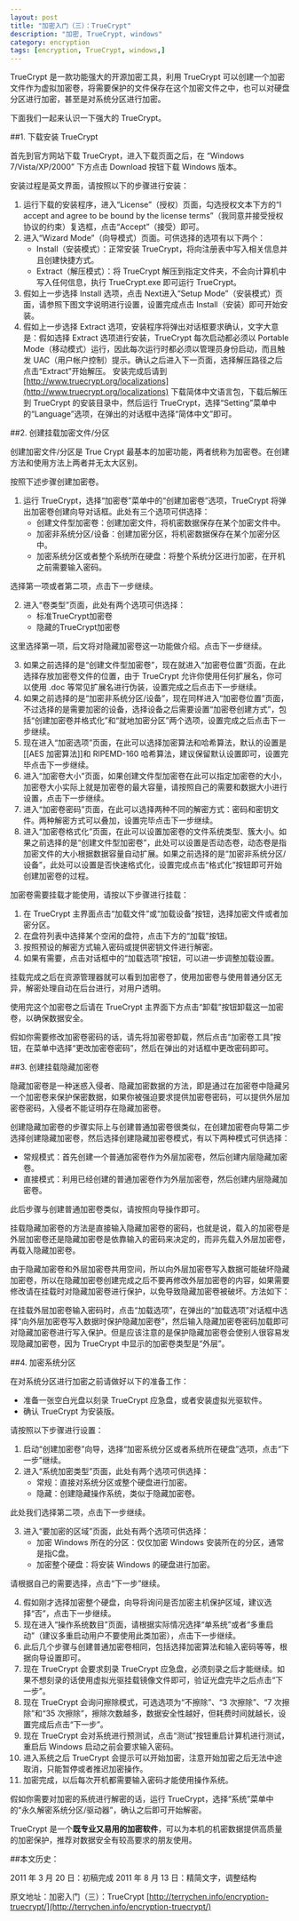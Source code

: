 ```yaml
---
layout: post
title: "加密入门（三）：TrueCrypt"
description: "加密, TrueCrypt, windows"
category: encryption
tags: [encryption, TrueCrypt, windows,]
---
```


TrueCrypt 是一款功能强大的开源加密工具，利用 TrueCrypt 可以创建一个加密文件作为虚拟加密卷，将需要保护的文件保存在这个加密文件之中，也可以对硬盘分区进行加密，甚至是对系统分区进行加密。

下面我们一起来认识一下强大的 TrueCrypt。

##1. 下载安装 TrueCrypt

首先到官方网站下载 TrueCrypt，进入下载页面之后，在 “Windows 7/Vista/XP/2000” 下方点击 Download 按钮下载 Windows 版本。

安装过程是英文界面，请按照以下的步骤进行安装：

1. 运行下载的安装程序，进入“License”（授权）页面，勾选授权文本下方的“I accept and agree to be bound by the license terms”（我同意并接受授权协议的约束）复选框，点击“Accept”（接受）即可。
2. 进入“Wizard Mode”（向导模式）页面。可供选择的选项有以下两个：
	* Install（安装模式）：正常安装 TrueCrypt，将向注册表中写入相关信息并且创建快捷方式。
	* Extract（解压模式）：将 TrueCrypt 解压到指定文件夹，不会向计算机中写入任何信息，执行 TrueCrypt.exe 即可运行 TrueCrypt。
3. 假如上一步选择 Install 选项，点击 Next进入“Setup Mode”（安装模式）页面，请参照下图文字说明进行设置，设置完成点击 Install（安装）即可开始安装。
4. 假如上一步选择 Extract 选项，安装程序将弹出对话框要求确认，文字大意是：假如选择 Extract 选项进行安装，TrueCrypt 每次启动都必须以 Portable Mode（移动模式）运行，因此每次运行时都必须以管理员身份启动，而且触发 UAC（用户帐户控制）提示。确认之后进入下一页面，选择解压路径之后点击“Extract”开始解压。
安装完成后请到 [http://www.truecrypt.org/localizations](http://www.truecrypt.org/localizations) 下载简体中文语言包，下载后解压到 TrueCrypt 的安装目录中，然后运行 TrueCrypt，选择“Setting”菜单中的“Language”选项，在弹出的对话框中选择“简体中文”即可。

##2. 创建挂载加密文件/分区

创建加密文件/分区是 True Crypt 最基本的加密功能，两者统称为加密卷。在创建方法和使用方法上两者并无太大区别。

按照下述步骤创建加密卷。

1. 运行 TrueCrypt，选择“加密卷”菜单中的“创建加密卷”选项，TrueCrypt 将弹出加密卷创建向导对话框。此处有三个选项可供选择：
	* 创建文件型加密卷：创建加密文件，将机密数据保存在某个加密文件中。
	* 加密非系统分区/设备：创建加密分区，将机密数据保存在某个加密分区中。
	* 加密系统分区或者整个系统所在硬盘：将整个系统分区进行加密，在开机之前需要输入密码。

选择第一项或者第二项，点击下一步继续。

2. 进入“卷类型”页面，此处有两个选项可供选择：
	* 标准TrueCrypt加密卷
	* 隐藏的TrueCrypt加密卷

这里选择第一项，后文将对隐藏加密卷这一功能做介绍。点击下一步继续。

3. 如果之前选择的是“创建文件型加密卷”，现在就进入“加密卷位置”页面，在此选择存放加密卷文件的位置，由于 TrueCrypt 允许你使用任何扩展名，你可以使用 .doc 等常见扩展名进行伪装，设置完成之后点击下一步继续。
4. 如果之前选择的是“加密非系统分区/设备”，现在同样进入“加密卷位置”页面，不过选择的是需要加密的设备，选择设备之后需要设置“加密卷创建方式”，包括“创建加密卷并格式化”和“就地加密分区”两个选项，设置完成之后点击下一步继续。
5. 现在进入“加密选项”页面，在此可以选择加密算法和哈希算法，默认的设置是 [[AES 加密算法]]和 RIPEMD-160 哈希算法，建议保留默认设置即可，设置完毕点击下一步继续。
6. 进入“加密卷大小”页面，如果创建文件型加密卷在此可以指定加密卷的大小，加密卷大小实际上就是加密卷的最大容量，请按照自己的需要和数据大小进行设置，点击下一步继续。
7. 进入“加密卷密码”页面，在此可以选择两种不同的解密方式：密码和密钥文件。两种解密方式可以叠加，设置完毕点击下一步继续。
8. 进入“加密卷格式化”页面，在此可以设置加密卷的文件系统类型、簇大小。如果之前选择的是“创建文件型加密卷”，此处可以设置是否动态卷，动态卷是指加密文件的大小根据数据容量自动扩展。如果之前选择的是“加密非系统分区/设备”，此处可以设置是否快速格式化，设置完成点击“格式化”按钮即可开始创建加密卷的过程。

加密卷需要挂载才能使用，请按以下步骤进行挂载：

1. 在 TrueCrypt 主界面点击“加载文件”或“加载设备”按钮，选择加密文件或者加密分区。
2. 在盘符列表中选择某个空闲的盘符，点击下方的“加载”按钮。
3. 按照预设的解密方式输入密码或提供密钥文件进行解密。
4. 如果有需要，点击对话框中的“加载选项”按钮，可以进一步调整加载设置。

挂载完成之后在资源管理器就可以看到加密卷了，使用加密卷与使用普通分区无异，解密处理自动在后台进行，对用户透明。

使用完这个加密卷之后请在 TrueCrypt 主界面下方点击“卸载”按钮卸载这一加密卷，以确保数据安全。

假如你需要修改加密卷密码的话，请先将加密卷卸载，然后点击“加密卷工具”按钮，在菜单中选择“更改加密卷密码”，然后在弹出的对话框中更改密码即可。

##3. 创建挂载隐藏加密卷

隐藏加密卷是一种迷惑入侵者、隐藏加密数据的方法，即是通过在加密卷中隐藏另一个加密卷来保护保密数据，如果你被强迫要求提供加密卷密码，可以提供外层加密卷密码，入侵者不能证明存在隐藏加密卷。

创建隐藏加密卷的步骤实际上与创建普通加密卷很类似，在创建加密卷向导第二步选择创建隐藏加密卷，然后选择创建隐藏加密卷模式，有以下两种模式可供选择：

- 常规模式：首先创建一个普通加密卷作为外层加密卷，然后创建内层隐藏加密卷。
- 直接模式：利用已经创建的普通加密卷作为外层加密卷，然后创建内层隐藏加密卷。

此后步骤与创建普通加密卷类似，请按照向导操作即可。

挂载隐藏加密卷的方法是直接输入隐藏加密卷的密码，也就是说，载入的加密卷是外层加密卷还是隐藏加密卷是依靠输入的密码来决定的，而非先载入外层加密卷，再载入隐藏加密卷。

由于隐藏加密卷和外层加密卷共用空间，所以向外层加密卷写入数据可能破坏隐藏加密卷，所以在隐藏加密卷创建完成之后不要再修改外层加密卷的内容，如果需要修改请在挂载时对隐藏加密卷进行保护，以免导致隐藏加密卷被破坏。方法如下：

在挂载外层加密卷输入密码时，点击“加载选项”，在弹出的“加载选项”对话框中选择“向外层加密卷写入数据时保护隐藏加密卷”，然后输入隐藏加密卷密码加载即可对隐藏加密卷进行写入保护。但是应该注意的是保护隐藏加密卷会使别人很容易发现隐藏加密卷，因为 TrueCrypt 中显示的加密卷类型是“外层”。

##4. 加密系统分区

在对系统分区进行加密之前请做好以下的准备工作：

- 准备一张空白光盘以刻录 TrueCrypt 应急盘，或者安装虚拟光驱软件。
- 确认 TrueCrypt 为安装版。

请按照以下步骤进行设置：

1. 启动“创建加密卷”向导，选择“加密系统分区或者系统所在硬盘”选项，点击“下一步”继续。
2. 进入“系统加密类型”页面，此处有两个选项可供选择：
	* 常规：直接对系统分区或整个硬盘进行加密。
	* 隐藏：创建隐藏操作系统，类似于隐藏加密卷。

此处我们选择第二项，点击下一步继续。

3. 进入“要加密的区域”页面，此处有两个选项可供选择：
	* 加密 Windows 所在的分区：仅仅加密 Windows 安装所在的分区，通常是指C盘。
	* 加密整个硬盘：将安装 Windows 的硬盘进行加密。

请根据自己的需要选择，点击“下一步”继续。

4. 假如刚才选择加密整个硬盘，向导将询问是否加密主机保护区域，建议选择“否”，点击下一步继续。
5. 现在进入“操作系统数目”页面，请根据实际情况选择“单系统”或者“多重启动”（建议多重启动用户不要使用此类加密），点击下一步继续。
6. 此后几个步骤与创建普通加密卷相同，包括选择加密算法和输入密码等等，根据向导设置即可。
7. 现在 TrueCrypt 会要求刻录 TrueCrypt 应急盘，必须刻录之后才能继续。如果不想刻录的话使用虚拟光驱挂载镜像文件即可，验证光盘完毕之后点击“下一步”。
8. 现在 TrueCrypt 会询问擦除模式，可选选项为“不擦除”、“3 次擦除”、“7 次擦除”和“35 次擦除”，擦除次数越多，数据安全性越好，但耗费时间就越长，设置完成后点击“下一步”。
9. 现在 TrueCrypt 会对系统进行预测试，点击“测试”按钮重启计算机进行测试，重启后 Windows 启动之前会要求输入密码。
10. 进入系统之后 TrueCrypt 会提示可以开始加密，注意开始加密之后无法中途取消，只能暂停或者推迟加密操作。
11. 加密完成，以后每次开机都需要输入密码才能使用操作系统。

假如你需要对加密的系统进行解密的话，运行 TrueCrypt，选择“系统”菜单中的“永久解密系统分区/驱动器”，确认之后即可开始解密。

TrueCrypt 是一个**既专业又易用的加密软件**，可以为本机的机密数据提供高质量的加密保护，推荐对数据安全有较高要求的朋友使用。

##本文历史：

2011 年 3 月 20 日：初稿完成
2011 年 8 月 13 日：精简文字，调整结构

原文地址：加密入门（三）：TrueCrypt [http://terrychen.info/encryption-truecrypt/](http://terrychen.info/encryption-truecrypt/)
